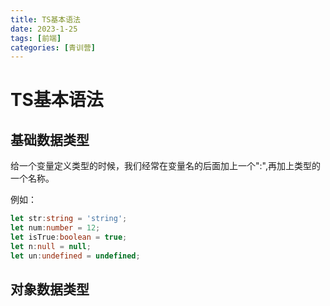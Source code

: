```yaml
---
title: TS基本语法
date: 2023-1-25
tags: [前端]
categories: [青训营]
---
```


# TS基本语法

## 基础数据类型

给一个变量定义类型的时候，我们经常在变量名的后面加上一个":",再加上类型的一个名称。

例如：

```ts
let str:string = 'string';
let num:number = 12;
let isTrue:boolean = true;
let n:null = null;
let un:undefined = undefined;
```

## 对象数据类型

